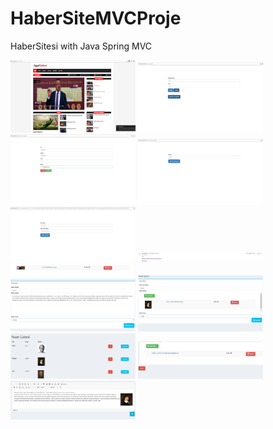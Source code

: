 # HaberSiteMVCProje
HaberSitesi with Java Spring MVC


<a href="https://github.com/Atakan92/HaberSiteMVCProje/blob/master/images/anasayfa1.png" target="_blank">
<img src="https://github.com/Atakan92/HaberSiteMVCProje/blob/master/images/anasayfa1.png" width="200" style="max-width:100%;"></a>

<a href="https://github.com/Atakan92/HaberSiteMVCProje/blob/master/images/giris.png" target="_blank">
<img src="https://github.com/Atakan92/HaberSiteMVCProje/blob/master/images/giris.png" width="200" style="max-width:100%;"></a>

<a href="https://github.com/Atakan92/HaberSiteMVCProje/blob/master/images/register2.png" target="_blank">
<img src="https://github.com/Atakan92/HaberSiteMVCProje/blob/master/images/register2.png" width="200" style="max-width:100%;"></a>

<a href="https://github.com/Atakan92/HaberSiteMVCProje/blob/master/images/sifremiunuttum.png" target="_blank">
<img src="https://github.com/Atakan92/HaberSiteMVCProje/blob/master/images/sifremiunuttum.png" width="200" style="max-width:100%;"></a>

<a href="https://github.com/Atakan92/HaberSiteMVCProje/blob/master/images/yenileekrani.png" target="_blank">
<img src="https://github.com/Atakan92/HaberSiteMVCProje/blob/master/images/yenileekrani.png" width="200" style="max-width:100%;"></a>

<a href="https://github.com/Atakan92/HaberSiteMVCProje/blob/master/images/yenilemelinki.png" target="_blank">
<img src="https://github.com/Atakan92/HaberSiteMVCProje/blob/master/images/yenilemelinki.png" width="200" style="max-width:100%;"></a>

<a href="https://github.com/Atakan92/HaberSiteMVCProje/blob/master/images/Screenshot_1.png" target="_blank">
<img src="https://github.com/Atakan92/HaberSiteMVCProje/blob/master/images/Screenshot_1.png" width="200" style="max-width:100%;"></a>

<a href="https://github.com/Atakan92/HaberSiteMVCProje/blob/master/images/Screenshot_2.png" target="_blank">
<img src="https://github.com/Atakan92/HaberSiteMVCProje/blob/master/images/Screenshot_2.png" width="200" style="max-width:100%;"></a>

<a href="https://github.com/Atakan92/HaberSiteMVCProje/blob/master/images/Screenshot_3.png" target="_blank">
<img src="https://github.com/Atakan92/HaberSiteMVCProje/blob/master/images/Screenshot_3.png" width="200" style="max-width:100%;"></a>

<a href="https://github.com/Atakan92/HaberSiteMVCProje/blob/master/images/Screenshot_4.png" target="_blank">
<img src="https://github.com/Atakan92/HaberSiteMVCProje/blob/master/images/Screenshot_4.png" width="200" style="max-width:100%;"></a>

<a href="https://github.com/Atakan92/HaberSiteMVCProje/blob/master/images/Screenshot_5.png" target="_blank">
<img src="https://github.com/Atakan92/HaberSiteMVCProje/blob/master/images/Screenshot_5.png" width="200" style="max-width:100%;"></a>










